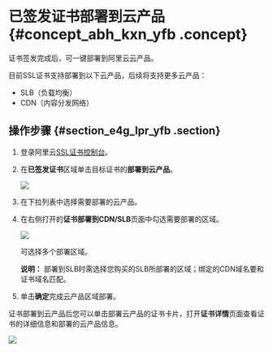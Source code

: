 # 已签发证书部署到云产品 {#concept_abh_kxn_yfb .concept}

证书签发完成后，可一键部署到阿里云云产品。

目前SSL证书支持部署到以下云产品，后续将支持更多云产品：

-   SLB（负载均衡）
-   CDN（内容分发网络）

## 操作步骤 {#section_e4g_lpr_yfb .section}

1.  登录阿里云[SSL证书控制台](https://yundunnext.console.aliyun.com/?p=casnext#/overview/cn-hangzhou)。
2.  在**已签发证书**区域单击目标证书的**部署到云产品**。

    ![](http://static-aliyun-doc.oss-cn-hangzhou.aliyuncs.com/assets/img/65315/154356747333411_zh-CN.png)

3.  在下拉列表中选择需要部署的云产品。
4.  在右侧打开的**证书部署到CDN/SLB**页面中勾选需要部署的区域。

    ![](http://static-aliyun-doc.oss-cn-hangzhou.aliyuncs.com/assets/img/65315/154356747333414_zh-CN.png)

    可选择多个部署区域。

    **说明：** 部署到SLB时需选择您购买的SLB所部署的区域；绑定的CDN域名要和证书域名匹配。

5.  单击**确定**完成云产品区域部署。

证书部署到云产品后您可以单击部署云产品的证书卡片，打开**证书详情**页面查看证书的详细信息和部署的云产品信息。

![](http://static-aliyun-doc.oss-cn-hangzhou.aliyuncs.com/assets/img/65315/154356747333415_zh-CN.png)

